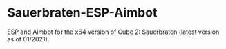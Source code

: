 # Sauerbraten-ESP-Aimbot

ESP and Aimbot for the x64 version of Cube 2: Sauerbraten (latest version as of 01/2021).
